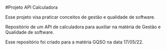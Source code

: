 #Projeto API Calculadora 

Esse projeto visa praticar conceitos de gestão e qualidade de software. 

Repositório de um API de calculadora para auxiliar na matéria de Gestão e Qualidade de software.

Esse repositório foi criado para a matéria GQSO na data 17/05/22. 
